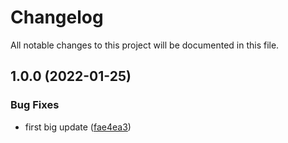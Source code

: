 # Changelog

All notable changes to this project will be documented in this file.

## 1.0.0 (2022-01-25)


### Bug Fixes

* first big update ([fae4ea3](https://github.com/bailey84j/terraform-kubernetes-xray-daemon/commit/fae4ea34158eb21af41d21a7ea7a3303ba753358))
